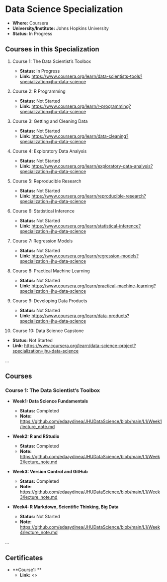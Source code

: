 # Data Science Specialization

- **Where:** Coursera
- **University/Institute:** Johns Hopkins University
- **Status:** In Progress

## Courses in this Specialization

1. Course 1: The Data Scientist’s Toolbox
   - **Status:** In Progress
   - **Link:** <https://www.coursera.org/learn/data-scientists-tools?specialization=jhu-data-science>

2. Course 2: R Programming
   - **Status:** Not Started
   - **Link:** <https://www.coursera.org/learn/r-programming?specialization=jhu-data-science>
  
3. Course 3: Getting and Cleaning Data
   - **Status:** Not Started
   - **Link:** <https://www.coursera.org/learn/data-cleaning?specialization=jhu-data-science>

4. Course 4: Exploratory Data Analysis
   - **Status:** Not Started
   - **Link:** <https://www.coursera.org/learn/exploratory-data-analysis?specialization=jhu-data-science>

5. Course 5: Reproducible Research
   - **Status:** Not Started
   - **Link:** <https://www.coursera.org/learn/reproducible-research?specialization=jhu-data-science>

6. Course 6: Statistical Inference
   - **Status:** Not Started
   - **Link:** <https://www.coursera.org/learn/statistical-inference?specialization=jhu-data-science>
  
7. Course 7: Regression Models
   - **Status:** Not Started
   - **Link:** <https://www.coursera.org/learn/regression-models?specialization=jhu-data-science>

8. Course 8: Practical Machine Learning
   - **Status:** Not Started
   - **Link:** <https://www.coursera.org/learn/practical-machine-learning?specialization=jhu-data-science>

9. Course 9: Developing Data Products
   - **Status:** Not Started
   - **Link:** <https://www.coursera.org/learn/data-products?specialization=jhu-data-science>

10. Course 10: Data Science Capstone
   - **Status:** Not Started
   - **Link:** <https://www.coursera.org/learn/data-science-project?specialization=jhu-data-science>

...

## Courses

### Course 1: The Data Scientist’s Toolbox

- **Week1: Data Science Fundamentals**
  - **Status:** Completed
  - **Note:** <https://github.com/edaaydinea/JHUDataScience/blob/main/L1/Week1/lecture_note.md>

- **Week2: R and RStudio**
  - **Status:** Completed
  - **Note:** <https://github.com/edaaydinea/JHUDataScience/blob/main/L1/Week2/lecture_note.md>
  
- **Week3: Version Control and GitHub**
  - **Status:** Completed
  - **Note:** <https://github.com/edaaydinea/JHUDataScience/blob/main/L1/Week3/lecture_note.md>
  
- **Week4: R Markdown, Scientific Thinking, Big Data**
  - **Status:** Not Started
  - **Note:** <https://github.com/edaaydinea/JHUDataScience/blob/main/L1/Week4/lecture_note.md>
  
...

## Certificates

- **Course1: **
  - **Link:** <>

